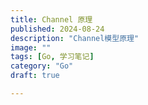 ```yaml
---
title: Channel 原理
published: 2024-08-24
description: "Channel模型原理"
image: ""
tags: [Go, 学习笔记]
category: "Go"
draft: true

---
```




